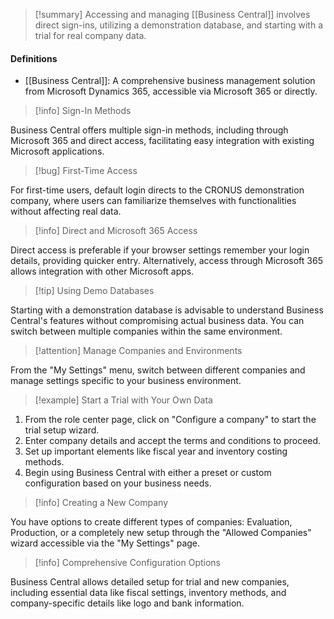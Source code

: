 >[!summary]
>Accessing and managing [[Business Central]] involves direct sign-ins, utilizing a demonstration database, and starting with a trial for real company data.

#### Definitions
- [[Business Central]]: A comprehensive business management solution from Microsoft Dynamics 365, accessible via Microsoft 365 or directly.

>[!info] Sign-In Methods

Business Central offers multiple sign-in methods, including through Microsoft 365 and direct access, facilitating easy integration with existing Microsoft applications.

>[!bug] First-Time Access

For first-time users, default login directs to the CRONUS demonstration company, where users can familiarize themselves with functionalities without affecting real data.

>[!info] Direct and Microsoft 365 Access

Direct access is preferable if your browser settings remember your login details, providing quicker entry. Alternatively, access through Microsoft 365 allows integration with other Microsoft apps.

>[!tip] Using Demo Databases

Starting with a demonstration database is advisable to understand Business Central's features without compromising actual business data. You can switch between multiple companies within the same environment.

>[!attention] Manage Companies and Environments

From the "My Settings" menu, switch between different companies and manage settings specific to your business environment.

>[!example] Start a Trial with Your Own Data

1. From the role center page, click on "Configure a company" to start the trial setup wizard.
2. Enter company details and accept the terms and conditions to proceed.
3. Set up important elements like fiscal year and inventory costing methods.
4. Begin using Business Central with either a preset or custom configuration based on your business needs.

>[!info] Creating a New Company

You have options to create different types of companies: Evaluation, Production, or a completely new setup through the "Allowed Companies" wizard accessible via the "My Settings" page.

>[!info] Comprehensive Configuration Options

Business Central allows detailed setup for trial and new companies, including essential data like fiscal settings, inventory methods, and company-specific details like logo and bank information.